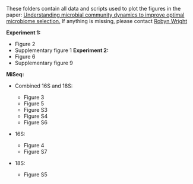 These folders contain all data and scripts used to plot the figures in the paper: [Understanding microbial community dynamics to improve optimal microbiome selection.](https://microbiomejournal.biomedcentral.com/articles/10.1186/s40168-019-0702-x)
If anything is missing, please contact [Robyn Wright](mailto:robyn.wright@dal.ca)

**Experiment 1:**
- Figure 2
- Supplementary figure 1
**Experiment 2:**
- Figure 6
- Supplementary figure 9

**MiSeq:**
- Combined 16S and 18S:
	- Figure 3
	- Figure 5
	- Figure S3
	- Figure S4
	- Figure S6
		
- 16S:
	- Figure 4
	- Figure S7
		
- 18S:
	- Figure S5
